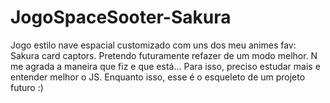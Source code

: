 # JogoSpaceSooter-Sakura

Jogo estilo nave espacial customizado com uns dos meu animes fav: Sakura card captors.
Pretendo futuramente refazer de um modo melhor. N me agrada a maneira que fiz e que está... Para isso, preciso estudar mais e entender melhor o JS.
Enquanto isso, esse é o esqueleto de um projeto futuro :)
